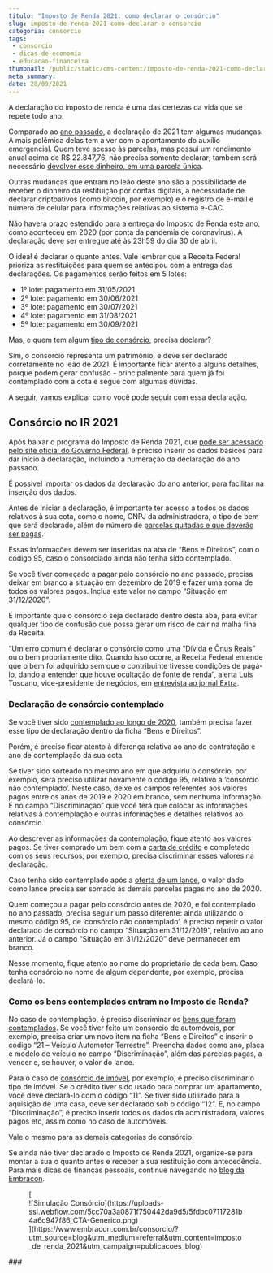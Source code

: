 ```yaml
---
titulo: "Imposto de Renda 2021: como declarar o consórcio"
slug: imposto-de-renda-2021-como-declarar-o-consorcio
categoria: consorcio
tags:
 - consorcio
 - dicas-de-economia
 - educacao-financeira
thumbnail: /public/static/cms-content/imposto-de-renda-2021-como-declarar-o-consorcio.jpg
meta_summary: 
date: 28/09/2021
---
```

A declaração do imposto de renda é uma das certezas da vida que se repete todo ano.

Comparado ao [ano passado](https://www.embracon.com.br/blog/irpf-2020-saiba-o-que-mudou-e-como-declarar-seu-consorcio), a declaração de 2021 tem algumas mudanças. A mais polêmica delas tem a ver com o apontamento do auxílio emergencial. Quem teve acesso às parcelas, mas possui um rendimento anual acima de R$ 22.847,76, não precisa somente declarar; também será necessário [devolver esse dinheiro, em uma parcela única](https://economia.uol.com.br/imposto-de-renda/noticias/redacao/2021/03/21/imposto-de-renda-2021-como-declarar-auxilio-emergencial.htm).

Outras mudanças que entram no leão deste ano são a possibilidade de receber o dinheiro da restituição por contas digitais, a necessidade de declarar criptoativos (como bitcoin, por exemplo) e o registro de e-mail e número de celular para informações relativas ao sistema e-CAC.

Não haverá prazo estendido para a entrega do Imposto de Renda este ano, como aconteceu em 2020 (por conta da pandemia de coronavírus). A declaração deve ser entregue até às 23h59 do dia 30 de abril.

O ideal é declarar o quanto antes. Vale lembrar que a Receita Federal prioriza as restituições para quem se antecipou com a entrega das declarações. Os pagamentos serão feitos em 5 lotes:

- 1º lote: pagamento em 31/05/2021
- 2º lote: pagamento em 30/06/2021
- 3º lote: pagamento em 30/07/2021
- 4º lote: pagamento em 31/08/2021
- 5º lote: pagamento em 30/09/2021

Mas, e quem tem algum [tipo de consórcio](https://www.embracon.com.br/blog/voce-conhece-todos-os-tipos-de-consorcio), precisa declarar?

Sim, o consórcio representa um patrimônio, e deve ser declarado corretamente no leão de 2021. É importante ficar atento a alguns detalhes, porque podem gerar confusão - principalmente para quem já foi contemplado com a cota e segue com algumas dúvidas.

A seguir, vamos explicar como você pode seguir com essa declaração.

Consórcio no IR 2021
--------------------

Após baixar o programa do Imposto de Renda 2021, que [pode ser acessado pelo site oficial do Governo Federal](https://www.gov.br/receitafederal/pt-br/centrais-de-conteudo/download/pgd/dirpf), é preciso inserir os dados básicos para dar início à declaração, incluindo a numeração da declaração do ano passado.

É possível importar os dados da declaração do ano anterior, para facilitar na inserção dos dados.

Antes de iniciar a declaração, é importante ter acesso a todos os dados relativos à sua cota, como o nome, CNPJ da administradora, o tipo de bem que será declarado, além do número de [parcelas quitadas e que deverão ser pagas](https://www.embracon.com.br/blog/como-calcular-as-parcelas-no-consorcio).

Essas informações devem ser inseridas na aba de “Bens e Direitos”, com o código 95, caso o consorciado ainda não tenha sido contemplado.

Se você tiver começado a pagar pelo consórcio no ano passado, precisa deixar em branco a situação em dezembro de 2019 e fazer uma soma de todos os valores pagos. Inclua este valor no campo “Situação em 31/12/2020”.

É importante que o consórcio seja declarado dentro desta aba, para evitar qualquer tipo de confusão que possa gerar um risco de cair na malha fina da Receita.

“Um erro comum é declarar o consórcio como uma “Dívida e Ônus Reais” ou o bem propriamente dito. Quando isso ocorre, a Receita Federal entende que o bem foi adquirido sem que o contribuinte tivesse condições de pagá-lo, dando a entender que houve ocultação de fonte de renda”, alerta Luís Toscano, vice-presidente de negócios, em [entrevista ao jornal Extra](https://extra.globo.com/economia/imposto-de-renda/veja-como-declarar-consorcio-no-imposto-de-renda-2021-24937791.html).

### Declaração de consórcio contemplado

Se você tiver sido [contemplado ao longo de 2020](https://www.embracon.com.br/blog/saiba-o-que-fazer-quando-for-contemplado-no-consorcio), também precisa fazer esse tipo de declaração dentro da ficha “Bens e Direitos”.

Porém, é preciso ficar atento à diferença relativa ao ano de contratação e ano de contemplação da sua cota.

Se tiver sido sorteado no mesmo ano em que adquiriu o consórcio, por exemplo, será preciso utilizar novamente o código 95, relativo a ‘consórcio não contemplado’. Neste caso, deixe os campos referentes aos valores pagos entre os anos de 2019 e 2020 em branco, sem nenhuma informação. É no campo “Discriminação” que você terá que colocar as informações relativas à contemplação e outras informações e detalhes relativos ao consórcio.

Ao descrever as informações da contemplação, fique atento aos valores pagos. Se tiver comprado um bem com a [carta de crédito](https://www.embracon.com.br/blog/tudo-o-que-voce-precisa-saber-sobre-a-carta-de-credito-de-consorcios) e completado com os seus recursos, por exemplo, precisa discriminar esses valores na declaração.

Caso tenha sido contemplado após a [oferta de um lance](https://www.embracon.com.br/blog/como-funcionam-os-tipos-de-lances-no-consorcio), o valor dado como lance precisa ser somado às demais parcelas pagas no ano de 2020.

Quem começou a pagar pelo consórcio antes de 2020, e foi contemplado no ano passado, precisa seguir um passo diferente: ainda utilizando o mesmo código 95, de ‘consórcio não contemplado’, é preciso repetir o valor declarado de consórcio no campo “Situação em 31/12/2019”, relativo ao ano anterior. Já o campo “Situação em 31/12/2020” deve permanecer em branco.

Nesse momento, fique atento ao nome do proprietário de cada bem. Caso tenha consórcio no nome de algum dependente, por exemplo, precisa declará-lo.

### Como os bens contemplados entram no Imposto de Renda?

No caso de contemplação, é preciso discriminar os [bens que foram contemplados](https://www.embracon.com.br/guia-do-contemplado). Se você tiver feito um consórcio de automóveis, por exemplo, precisa criar um novo item na ficha “Bens e Direitos” e inserir o código “21 – Veículo Automotor Terrestre”. Preencha dados como ano, placa e modelo de veículo no campo “Discriminação”, além das parcelas pagas, a vencer e, se houver, o valor do lance.

Para o caso de [consórcio de imóvel](https://www.embracon.com.br/blog/guia-completo-consorcio-imobiliario), por exemplo, é preciso discriminar o tipo de imóvel. Se o crédito tiver sido usado para comprar um apartamento, você deve declará-lo com o código “11”. Se tiver sido utilizado para a aquisição de uma casa, deve ser declarado sob o código “12”. E, no campo “Discriminação”, é preciso inserir todos os dados da administradora, valores pagos etc, assim como no caso de automóveis.

Vale o mesmo para as demais categorias de consórcio.

Se ainda não tiver declarado o Imposto de Renda 2021, organize-se para montar a sua o quanto antes e receber a sua restituição com antecedência. Para mais dicas de finanças pessoais, continue navegando no [blog da Embracon](https://www.embracon.com.br/blog).

<figure class="w-richtext-figure-type-image w-richtext-align-center">[<div>![Simulação Consórcio](https://uploads-ssl.webflow.com/5cc70a3a0871f750442da9d5/5fdbc07117281b4a6c947f86_CTA-Generico.png)</div>](https://www.embracon.com.br/consorcio/?utm_source=blog&utm_medium=referral&utm_content=imposto_de_renda_2021&utm_campaign=publicacoes_blog)</figure>### ‍  
  
